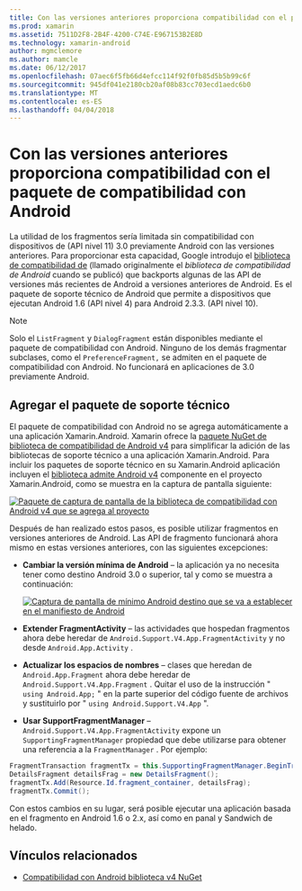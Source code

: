 ```yaml
---
title: Con las versiones anteriores proporciona compatibilidad con el paquete de compatibilidad con Android
ms.prod: xamarin
ms.assetid: 7511D2F8-2B4F-4200-C74E-E967153B2E8D
ms.technology: xamarin-android
author: mgmclemore
ms.author: mamcle
ms.date: 06/12/2017
ms.openlocfilehash: 07aec6f5fb66d4efcc114f92f0fb85d5b5b99c6f
ms.sourcegitcommit: 945df041e2180cb20af08b83cc703ecd1aedc6b0
ms.translationtype: MT
ms.contentlocale: es-ES
ms.lasthandoff: 04/04/2018
---
```

# <a name="providing-backwards-compatibility-with-the-android-support-package"></a>Con las versiones anteriores proporciona compatibilidad con el paquete de compatibilidad con Android

La utilidad de los fragmentos sería limitada sin compatibilidad con dispositivos de (API nivel 11) 3.0 previamente Android con las versiones anteriores. Para proporcionar esta capacidad, Google introdujo el [biblioteca de compatibilidad de](http://developer.android.com/sdk/compatibility-library.html) (llamado originalmente el *biblioteca de compatibilidad de Android* cuando se publicó) que backports algunas de las API de versiones más recientes de Android a versiones anteriores de Android. Es el paquete de soporte técnico de Android que permite a dispositivos que ejecutan Android 1.6 (API nivel 4) para Android 2.3.3. (API nivel 10).

> [!NOTE]
> Solo el `ListFragment` y `DialogFragment` están disponibles mediante el paquete de compatibilidad con Android. Ninguno de los demás fragmentar subclases, como el `PreferenceFragment,` se admiten en el paquete de compatibilidad con Android. No funcionará en aplicaciones de 3.0 previamente Android. 


## <a name="adding-the-support-package"></a>Agregar el paquete de soporte técnico

El paquete de compatibilidad con Android no se agrega automáticamente a una aplicación Xamarin.Android. Xamarin ofrece la [paquete NuGet de biblioteca de compatibilidad de Android v4](https://www.nuget.org/packages/Xamarin.Android.Support.v4/) para simplificar la adición de las bibliotecas de soporte técnico a una aplicación Xamarin.Android. Para incluir los paquetes de soporte técnico en su Xamarin.Android aplicación incluyen el [biblioteca admite Android v4](https://www.nuget.org/packages/Xamarin.Android.Support.v4/) componente en el proyecto Xamarin.Android, como se muestra en la captura de pantalla siguiente: 

[![Paquete de captura de pantalla de la biblioteca de compatibilidad con Android v4 que se agrega al proyecto](providing-backwards-compatibility-images/02-sml.png)](providing-backwards-compatibility-images/02.png#lightbox)

Después de han realizado estos pasos, es posible utilizar fragmentos en versiones anteriores de Android. Las API de fragmento funcionará ahora mismo en estas versiones anteriores, con las siguientes excepciones: 

-   **Cambiar la versión mínima de Android** &ndash; la aplicación ya no necesita tener como destino Android 3.0 o superior, tal y como se muestra a continuación: 

    [![Captura de pantalla de mínimo Android destino que se va a establecer en el manifiesto de Android](providing-backwards-compatibility-images/03-sml.png)](providing-backwards-compatibility-images/03.png#lightbox)

-   **Extender FragmentActivity** &ndash; las actividades que hospedan fragmentos ahora debe heredar de `Android.Support.V4.App.FragmentActivity` y no desde `Android.App.Activity` . 

-   **Actualizar los espacios de nombres** &ndash; clases que heredan de `Android.App.Fragment` ahora debe heredar de `Android.Support.V4.App.Fragment` . Quitar el uso de la instrucción " `using Android.App;` " en la parte superior del código fuente de archivos y sustituirlo por " `using Android.Support.V4.App` ". 

-   **Usar SupportFragmentManager** &ndash; `Android.Support.V4.App.FragmentActivity` expone un `SupportingFragmentManager` propiedad que debe utilizarse para obtener una referencia a la `FragmentManager` . Por ejemplo: 

```csharp
FragmentTransaction fragmentTx = this.SupportingFragmentManager.BeginTransaction();
DetailsFragment detailsFrag = new DetailsFragment();
fragmentTx.Add(Resource.Id.fragment_container, detailsFrag);
fragmentTx.Commit();
```

Con estos cambios en su lugar, será posible ejecutar una aplicación basada en el fragmento en Android 1.6 o 2.x, así como en panal y Sandwich de helado. 


## <a name="related-links"></a>Vínculos relacionados

- [Compatibilidad con Android biblioteca v4 NuGet](https://www.nuget.org/packages/Xamarin.Android.Support.v4/)
